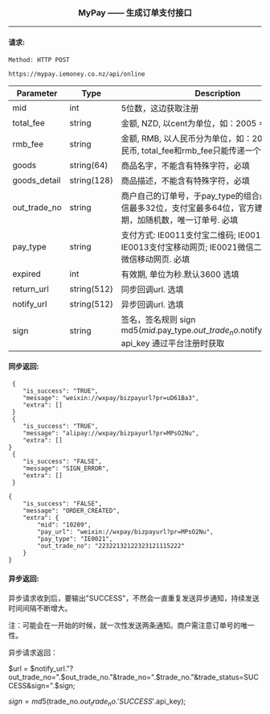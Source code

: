 <p align="center">
<h3 align="center">MyPay —— 生成订单支付接口</h3><hr>
</p>




#### 请求:

```
Method: HTTP POST

https://mypay.iemoney.co.nz/api/online
```

|Parameter	|Type 	 |Description|
|-----------|--------|-----------|
|mid        |int     |5位数，这边获取注册|
|total_fee        |string  |金额, NZD, 以cent为单位，如：2005 = 20.05纽币
|rmb_fee        |string  |金额, RMB, 以人民币分为单位，如：2005= 20.05人民币, total_fee和rmb\_fee只能传递一个，否则不支持
|goods   |string(64)  |商品名字，不能含有特殊字符，必填|
|goods_detail   |string(128)  |商品描述，不能含有特殊字符，必填|
|out\_trade_no   |string  |商户自己的订单号，于pay_type的组合必须唯一，微信最多32位，支付宝最多64位，官方建议：时间日期，加随机数，唯一订单号. 必填|
|pay_type   |string  |支付方式: IE0011支付宝二维码; IE0012支付宝网页; IE0013支付宝移动网页; IE0021微信二维码; IE0022微信移动网页. 必填|
|expired    |int  |有效期, 单位为秒.默认3600 选填|
|return_url |string(512)  |同步回调url. 选填|
|notify_url |string(512)  |异步回调url. 选填|
|sign       |string  |签名，签名规则 sign md5($mid.$pay\_type.$out\_trade_no.$notify\_url.$api\_key)<br/>api\_key 通过平台注册时获取|


#### 同步返回:

```
 {
    "is_success": "TRUE",
    "message": "weixin://wxpay/bizpayurl?pr=uD61Ba3",
    "extra": []
 }
 {
    "is_success": "TRUE",
    "message": "alipay://wxpay/bizpayurl?pr=MPsO2Nu",
    "extra": []
}
 {
    "is_success": "FALSE",
    "message": "SIGN_ERROR",
    "extra": []
 }
 
{
    "is_success": "FALSE",
    "message": "ORDER_CREATED",
    "extra": {
        "mid": "10209",
        "pay_url": "weixin://wxpay/bizpayurl?pr=MPsO2Nu",
        "pay_type": "IE0021",
        "out_trade_no": "22322132122323121115222"
    }
}

```

#### 异步返回:

异步请求收到后，要输出"SUCCESS"，不然会一直重复发送异步通知，持续发送时间间隔不断增大。

注：可能会在一开始的时候，就一次性发送两条通知。商户需注意订单号的唯一性。

异步请求返回：

$url = $notify_url."?out_trade_no=".$out_trade_no."&trade_no=".$trade_no."&trade_status=SUCCESS&sign=".$sign;

$sign = md5($trade_no.$out_trade_no.'SUCCESS'.$api_key);


